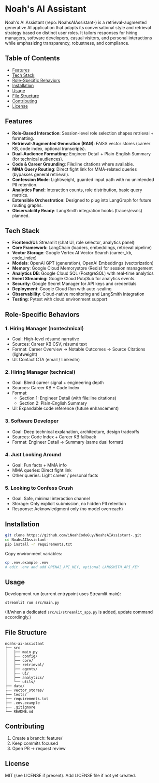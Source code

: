 # Noah's AI Assistant

Noah's AI Assistant (repo: NoahsAIAssistant-) is a retrieval-augmented generative AI application that adapts its conversational style and retrieval strategy based on distinct user roles. It tailors responses for hiring managers, software developers, casual visitors, and personal interactions while emphasizing transparency, robustness, and compliance.

## Table of Contents
- [Features](#features)
- [Tech Stack](#tech-stack)
- [Role-Specific Behaviors](#role-specific-behaviors)
- [Installation](#installation)
- [Usage](#usage)
- [File Structure](#file-structure)
- [Contributing](#contributing)
- [License](#license)

## Features
- **Role-Based Interaction**: Session-level role selection shapes retrieval + formatting.
- **Retrieval-Augmented Generation (RAG)**: FAISS vector stores (career KB, code index, optional transcripts).
- **Dual-Audience Formatting**: Engineer Detail + Plain-English Summary (for technical audiences).
- **Code & Career Grounding**: File:line citations where available.
- **MMA Query Routing**: Direct fight link for MMA-related queries (bypasses general retrieval).
- **Confession Mode**: Lightweight, guarded input path with no unintended PII retention.
- **Analytics Panel**: Interaction counts, role distribution, basic query metrics.
- **Extensible Orchestration**: Designed to plug into LangGraph for future routing graphs.
- **Observability Ready**: LangSmith integration hooks (traces/evals) planned.

## Tech Stack
- **Frontend/UI**: Streamlit (chat UI, role selector, analytics panel)
- **Core Framework**: LangChain (loaders, embeddings, retrieval pipeline) 
- **Vector Storage**: Google Vertex AI Vector Search (career_kb, code_index)
- **Models**: OpenAI GPT (generation), OpenAI Embeddings (vectorization)
- **Memory**: Google Cloud Memorystore (Redis) for session management
- **Analytics DB**: Google Cloud SQL (PostgreSQL) with real-time analytics
- **Event Streaming**: Google Cloud Pub/Sub for analytics events
- **Security**: Google Secret Manager for API keys and credentials
- **Deployment**: Google Cloud Run with auto-scaling
- **Observability**: Cloud-native monitoring and LangSmith integration
- **Testing**: Pytest with cloud environment support

## Role-Specific Behaviors

### 1. Hiring Manager (nontechnical)
- Goal: High-level résumé narrative
- Sources: Career KB CSV, résumé text
- Format: Career Overview → Notable Outcomes → Source Citations (lightweight)
- UI: Contact CTA (email / LinkedIn)

### 2. Hiring Manager (technical)
- Goal: Blend career signal + engineering depth
- Sources: Career KB + Code Index
- Format:
  - Section 1: Engineer Detail (with file:line citations)
  - Section 2: Plain-English Summary
- UI: Expandable code reference (future enhancement)

### 3. Software Developer
- Goal: Deep technical explanation, architecture, design tradeoffs
- Sources: Code Index + Career KB fallback
- Format: Engineer Detail → Summary (same dual format)

### 4. Just Looking Around
- Goal: Fun facts + MMA info
- MMA queries: Direct fight link
- Other queries: Light career / personal facts

### 5. Looking to Confess Crush
- Goal: Safe, minimal interaction channel
- Storage: Only explicit submission, no hidden PII retention
- Response: Acknowledgment only (no model overreach)

## Installation
```bash
git clone https://github.com/iNoahCodeGuy/NoahsAIAssistant-.git
cd NoahsAIAssistant-
pip install -r requirements.txt
```

Copy environment variables:
```bash
cp .env.example .env
# edit .env and add OPENAI_API_KEY, optional LANGSMITH_API_KEY
```

## Usage
Development run (current entrypoint uses Streamlit main):
```bash
streamlit run src/main.py
```
(If/when a dedicated `src/ui/streamlit_app.py` is added, update command accordingly.)

## File Structure
```
noahs-ai-assistant
├── src
│   ├── main.py
│   ├── config/
│   ├── core/
│   ├── retrieval/
│   ├── agents/
│   ├── ui/
│   ├── analytics/
│   └── utils/
├── data/
├── vector_stores/
├── tests/
├── requirements.txt
├── .env.example
├── .gitignore
└── README.md
```

## Contributing
1. Create a branch: feature/<name>
2. Keep commits focused
3. Open PR → request review

## License
MIT (see LICENSE if present). Add LICENSE file if not yet created.

